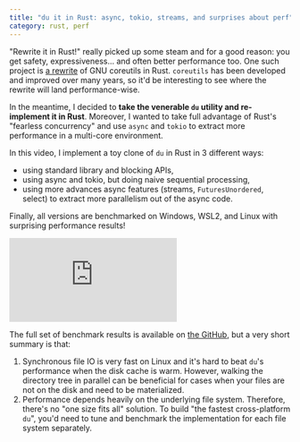 ```yaml
---
title: "du it in Rust: async, tokio, streams, and surprises about perf"
category: rust, perf
---
```


"Rewrite it in Rust!" really picked up some steam and for a good reason: you get safety,
expressiveness... and often better performance too. One such project is [a rewrite][rust-coreutils]
of GNU coreutils in Rust. `coreutils` has been developed and improved over many years, so it'd be
interesting to see where the rewrite will land performance-wise.

In the meantime, I decided to **take the venerable `du` utility and re-implement it in
Rust**. Moreover, I wanted to take full advantage of Rust's "fearless concurrency" and use `async`
and `tokio` to extract more performance in a multi-core environment.

<!--more-->

In this video, I implement a toy clone of `du` in Rust in 3 different ways:

- using standard library and blocking APIs,
- using async and tokio, but doing naive sequential processing,
- using more advances async features (streams, `FuturesUnordered`, select) to extract more parallelism out of the async code.

Finally, all versions are benchmarked on Windows, WSL2, and Linux with surprising performance results!

<div class="video-container">
<iframe class="video" src="https://www.youtube.com/embed/35v9BO1g_mA" frameborder="0" allow="accelerometer; autoplay; clipboard-write; encrypted-media; gyroscope; picture-in-picture" allowfullscreen></iframe>
</div>

The full set of benchmark results is available on [the GitHub][rdu], but a very short summary is that:

1. Synchronous file IO is very fast on Linux and it's hard to beat `du`'s performance when the disk
   cache is warm. However, walking the directory tree in parallel can be beneficial for cases when
   your files are not on the disk and need to be materialized.
2. Performance depends heavily on the underlying file system. Therefore, there's no "one size fits
   all" solution. To build "the fastest cross-platform `du`", you'd need to tune and benchmark the
   implementation for each file system separately.


[rust-coreutils]: https://github.com/uutils/coreutils
[rdu]: https://github.com/artempyanykh/rdu
